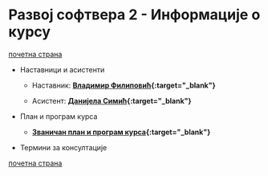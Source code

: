 # Развој софтвера 2 - Информације о курсу  

[почетна страна](../../README.md)

* Наставници и асистенти  

  * Наставник: **[Владимир Филиповић](https://vladofilipovic.github.io/index-en.html){:target="_blank"}**

  * Асистент: **[Данијела Симић](http://poincare.matf.bg.ac.rs/~danijela/){:target="_blank"}**

* План и програм курса

  * **[Званичан план и програм курса](R390_-_Razvoj_softvera_2.pdf){:target="_blank"}**

* Термини за консултације  

[почетна страна](../../README.md)